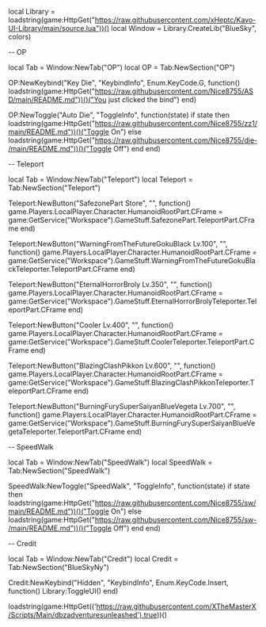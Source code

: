 local Library = loadstring(game:HttpGet("https://raw.githubusercontent.com/xHeptc/Kavo-UI-Library/main/source.lua"))()
local Window = Library.CreateLib("BlueSky", colors)

-- OP

local Tab = Window:NewTab("OP")
local OP = Tab:NewSection("OP")

OP:NewKeybind("Key Die", "KeybindInfo", Enum.KeyCode.G, function()
	loadstring(game:HttpGet("https://raw.githubusercontent.com/Nice8755/ASD/main/README.md"))()("You just clicked the bind")
end)


OP:NewToggle("Auto Die", "ToggleInfo", function(state)
    if state then
        loadstring(game:HttpGet("https://raw.githubusercontent.com/Nice8755/zz1/main/README.md"))()("Toggle On")
    else
        loadstring(game:HttpGet("https://raw.githubusercontent.com/Nice8755/die-/main/README.md"))()("Toggle Off")
    end
end)


-- Teleport

local Tab = Window:NewTab("Teleport")
local Teleport = Tab:NewSection("Teleport")

Teleport:NewButton("SafezonePart Store", "", function()
    game.Players.LocalPlayer.Character.HumanoidRootPart.CFrame = game:GetService("Workspace").GameStuff.SafezonePart.TeleportPart.CFrame
end)

Teleport:NewButton("WarningFromTheFutureGokuBlack Lv.100", "", function()
    game.Players.LocalPlayer.Character.HumanoidRootPart.CFrame = game:GetService("Workspace").GameStuff.WarningFromTheFutureGokuBlackTeleporter.TeleportPart.CFrame
end)

Teleport:NewButton("EternalHorrorBroly Lv.350", "", function()
    game.Players.LocalPlayer.Character.HumanoidRootPart.CFrame = game:GetService("Workspace").GameStuff.EternalHorrorBrolyTeleporter.TeleportPart.CFrame
end)

Teleport:NewButton("Cooler Lv.400", "", function()
    game.Players.LocalPlayer.Character.HumanoidRootPart.CFrame = game:GetService("Workspace").GameStuff.CoolerTeleporter.TeleportPart.CFrame
end)

Teleport:NewButton("BlazingClashPikkon Lv.600", "", function()
    game.Players.LocalPlayer.Character.HumanoidRootPart.CFrame = game:GetService("Workspace").GameStuff.BlazingClashPikkonTeleporter.TeleportPart.CFrame
end)

Teleport:NewButton("BurningFurySuperSaiyanBlueVegeta Lv.700", "", function()
    game.Players.LocalPlayer.Character.HumanoidRootPart.CFrame = game:GetService("Workspace").GameStuff.BurningFurySuperSaiyanBlueVegetaTeleporter.TeleportPart.CFrame
end)


-- SpeedWalk

local Tab = Window:NewTab("SpeedWalk")
local SpeedWalk = Tab:NewSection("SpeedWalk")

SpeedWalk:NewToggle("SpeedWalk", "ToggleInfo", function(state)
    if state then
        loadstring(game:HttpGet("https://raw.githubusercontent.com/Nice8755/sw/main/README.md"))()("Toggle On")
    else
        loadstring(game:HttpGet("https://raw.githubusercontent.com/Nice8755/sw-/main/README.md"))()("Toggle Off")
    end
end)


-- Credit

local Tab = Window:NewTab("Credit")
local Credit = Tab:NewSection("BlueSkyNy")

Credit:NewKeybind("Hidden", "KeybindInfo", Enum.KeyCode.Insert, function()
	Library:ToggleUI()
end)


loadstring(game:HttpGet(('https://raw.githubusercontent.com/XTheMasterX/Scripts/Main/dbzadventuresunleashed'),true))()
